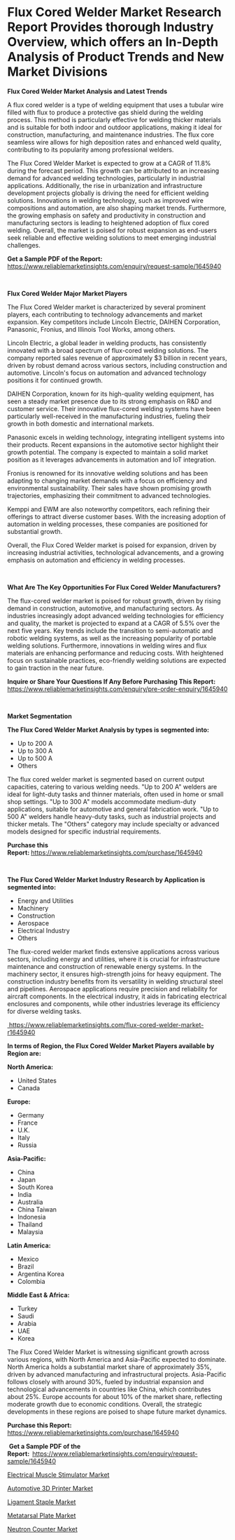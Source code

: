 <p><h1>Flux Cored Welder Market Research Report Provides thorough Industry Overview, which offers an In-Depth Analysis of Product Trends and New Market Divisions</h1></p><p><strong>Flux Cored Welder Market Analysis and Latest Trends</strong></p>
<p><p>A flux cored welder is a type of welding equipment that uses a tubular wire filled with flux to produce a protective gas shield during the welding process. This method is particularly effective for welding thicker materials and is suitable for both indoor and outdoor applications, making it ideal for construction, manufacturing, and maintenance industries. The flux core seamless wire allows for high deposition rates and enhanced weld quality, contributing to its popularity among professional welders.</p><p>The Flux Cored Welder Market is expected to grow at a CAGR of 11.8% during the forecast period. This growth can be attributed to an increasing demand for advanced welding technologies, particularly in industrial applications. Additionally, the rise in urbanization and infrastructure development projects globally is driving the need for efficient welding solutions. Innovations in welding technology, such as improved wire compositions and automation, are also shaping market trends. Furthermore, the growing emphasis on safety and productivity in construction and manufacturing sectors is leading to heightened adoption of flux cored welding. Overall, the market is poised for robust expansion as end-users seek reliable and effective welding solutions to meet emerging industrial challenges.</p></p>
<p><strong>Get a Sample PDF of the Report:&nbsp;</strong> <a href="https://www.reliablemarketinsights.com/enquiry/request-sample/1645940?utm_campaign=2241&utm_medium=2&utm_source=Github&utm_content=ia&utm_term=10042025&utm_id=flux-cored-welder">https://www.reliablemarketinsights.com/enquiry/request-sample/1645940</a></p>
<p>&nbsp;</p>
<p><strong>Flux Cored Welder Major Market Players</strong></p>
<p><p>The Flux Cored Welder market is characterized by several prominent players, each contributing to technology advancements and market expansion. Key competitors include Lincoln Electric, DAIHEN Corporation, Panasonic, Fronius, and Illinois Tool Works, among others.</p><p>Lincoln Electric, a global leader in welding products, has consistently innovated with a broad spectrum of flux-cored welding solutions. The company reported sales revenue of approximately $3 billion in recent years, driven by robust demand across various sectors, including construction and automotive. Lincoln's focus on automation and advanced technology positions it for continued growth.</p><p>DAIHEN Corporation, known for its high-quality welding equipment, has seen a steady market presence due to its strong emphasis on R&D and customer service. Their innovative flux-cored welding systems have been particularly well-received in the manufacturing industries, fueling their growth in both domestic and international markets.</p><p>Panasonic excels in welding technology, integrating intelligent systems into their products. Recent expansions in the automotive sector highlight their growth potential. The company is expected to maintain a solid market position as it leverages advancements in automation and IoT integration.</p><p>Fronius is renowned for its innovative welding solutions and has been adapting to changing market demands with a focus on efficiency and environmental sustainability. Their sales have shown promising growth trajectories, emphasizing their commitment to advanced technologies.</p><p>Kemppi and EWM are also noteworthy competitors, each refining their offerings to attract diverse customer bases. With the increasing adoption of automation in welding processes, these companies are positioned for substantial growth.</p><p>Overall, the Flux Cored Welder market is poised for expansion, driven by increasing industrial activities, technological advancements, and a growing emphasis on automation and efficiency in welding processes.</p></p>
<p>&nbsp;</p>
<p><strong>What Are The Key Opportunities For Flux Cored Welder Manufacturers?</strong></p>
<p><p>The flux-cored welder market is poised for robust growth, driven by rising demand in construction, automotive, and manufacturing sectors. As industries increasingly adopt advanced welding technologies for efficiency and quality, the market is projected to expand at a CAGR of 5.5% over the next five years. Key trends include the transition to semi-automatic and robotic welding systems, as well as the increasing popularity of portable welding solutions. Furthermore, innovations in welding wires and flux materials are enhancing performance and reducing costs. With heightened focus on sustainable practices, eco-friendly welding solutions are expected to gain traction in the near future.</p></p>
<p><strong>Inquire or Share Your Questions If Any Before Purchasing This Report:</strong> <a href="https://www.reliablemarketinsights.com/enquiry/pre-order-enquiry/1645940?utm_campaign=2241&utm_medium=2&utm_source=Github&utm_content=ia&utm_term=10042025&utm_id=flux-cored-welder">https://www.reliablemarketinsights.com/enquiry/pre-order-enquiry/1645940</a></p>
<p>&nbsp;</p>
<p><strong>Market Segmentation</strong></p>
<p><strong>The Flux Cored Welder Market Analysis by types is segmented into:</strong></p>
<p><ul><li>Up to 200 A</li><li>Up to 300 A</li><li>Up to 500 A</li><li>Others</li></ul></p>
<p><p>The flux cored welder market is segmented based on current output capacities, catering to various welding needs. "Up to 200 A" welders are ideal for light-duty tasks and thinner materials, often used in home or small shop settings. "Up to 300 A" models accommodate medium-duty applications, suitable for automotive and general fabrication work. "Up to 500 A" welders handle heavy-duty tasks, such as industrial projects and thicker metals. The "Others" category may include specialty or advanced models designed for specific industrial requirements.</p></p>
<p><strong>Purchase this Report:&nbsp;</strong><a href="https://www.reliablemarketinsights.com/purchase/1645940?utm_campaign=2241&utm_medium=2&utm_source=Github&utm_content=ia&utm_term=10042025&utm_id=flux-cored-welder">https://www.reliablemarketinsights.com/purchase/1645940</a></p>
<p>&nbsp;</p>
<p><strong>The Flux Cored Welder Market Industry Research by Application is segmented into:</strong></p>
<p><ul><li>Energy and Utilities</li><li>Machinery</li><li>Construction</li><li>Aerospace</li><li>Electrical Industry</li><li>Others</li></ul></p>
<p><p>The flux-cored welder market finds extensive applications across various sectors, including energy and utilities, where it is crucial for infrastructure maintenance and construction of renewable energy systems. In the machinery sector, it ensures high-strength joins for heavy equipment. The construction industry benefits from its versatility in welding structural steel and pipelines. Aerospace applications require precision and reliability for aircraft components. In the electrical industry, it aids in fabricating electrical enclosures and components, while other industries leverage its efficiency for diverse welding tasks.</p></p>
<p><a href="https://www.reliablemarketinsights.com/flux-cored-welder-market-r1645940?utm_campaign=2241&utm_medium=2&utm_source=Github&utm_content=ia&utm_term=10042025&utm_id=flux-cored-welder">&nbsp;https://www.reliablemarketinsights.com/flux-cored-welder-market-r1645940</a></p>
<p><strong>In terms of Region, the Flux Cored Welder Market Players available by Region are:</strong></p>
<p>
    <p> <strong> North America: </strong>
        <ul>
            <li>United States</li>
            <li>Canada</li>
        </ul>
        </p> 
    <p> <strong> Europe: </strong>
        <ul>
            <li>Germany</li>
            <li>France</li>
            <li>U.K.</li>
            <li>Italy</li>
            <li>Russia</li>
        </ul>
        </p> 
    <p> <strong> Asia-Pacific: </strong>
        <ul>
            <li>China</li>
            <li>Japan</li>
            <li>South Korea</li>
            <li>India</li>
            <li>Australia</li>
            <li>China Taiwan</li>
            <li>Indonesia</li>
            <li>Thailand</li>
            <li>Malaysia</li>
        </ul>
        </p> 
    <p> <strong> Latin America: </strong>
        <ul>
            <li>Mexico</li>
            <li>Brazil</li>
            <li>Argentina Korea</li>
            <li>Colombia</li>
        </ul>
        </p> 
    <p> <strong> Middle East & Africa: </strong>
        <ul>
            <li>Turkey</li>
            <li>Saudi</li>
            <li>Arabia</li>
            <li>UAE</li>
            <li>Korea</li>
        </ul>
    </p>
    </p>
<p><p>The Flux Cored Welder Market is witnessing significant growth across various regions, with North America and Asia-Pacific expected to dominate. North America holds a substantial market share of approximately 35%, driven by advanced manufacturing and infrastructural projects. Asia-Pacific follows closely with around 30%, fueled by industrial expansion and technological advancements in countries like China, which contributes about 25%. Europe accounts for about 10% of the market share, reflecting moderate growth due to economic conditions. Overall, the strategic developments in these regions are poised to shape future market dynamics.</p></p>
<p><strong>Purchase this Report: </strong><a href="https://www.reliablemarketinsights.com/purchase/1645940?utm_campaign=2241&utm_medium=2&utm_source=Github&utm_content=ia&utm_term=10042025&utm_id=flux-cored-welder">https://www.reliablemarketinsights.com/purchase/1645940</a></p>
<p>&nbsp;<strong>Get a Sample PDF of the Report:&nbsp;&nbsp;</strong><a href="https://www.reliablemarketinsights.com/enquiry/request-sample/1645940?utm_campaign=2241&utm_medium=2&utm_source=Github&utm_content=ia&utm_term=10042025&utm_id=flux-cored-welder">https://www.reliablemarketinsights.com/enquiry/request-sample/1645940</a></p>
<p><strong></strong></p>
<p><p><a href="https://www.linkedin.com/pulse/electrical-muscle-stimulator-market-expected-see-rapid-expansion-zhtee?utm_campaign=2241&utm_medium=2&utm_source=Github&utm_content=ia&utm_term=10042025&utm_id=flux-cored-welder">Electrical Muscle Stimulator Market</a></p><p><a href="https://github.com/pearlinewhite4692/Market-Research-Report-List-1/blob/main/automotive-3d-printer-market.md?utm_campaign=2241&utm_medium=2&utm_source=Github&utm_content=ia&utm_term=10042025&utm_id=flux-cored-welder">Automotive 3D Printer Market</a></p><p><a href="https://www.linkedin.com/pulse/navigating-ligament-staple-market-incorporating-trends-size-rfrif?utm_campaign=2241&utm_medium=2&utm_source=Github&utm_content=ia&utm_term=10042025&utm_id=flux-cored-welder">Ligament Staple Market</a></p><p><a href="https://www.linkedin.com/pulse/detailed-report-metatarsal-plate-market-types-applications-regional-cqsve?utm_campaign=2241&utm_medium=2&utm_source=Github&utm_content=ia&utm_term=10042025&utm_id=flux-cored-welder">Metatarsal Plate Market</a></p><p><a href="https://github.com/hillsmyung726/Market-Research-Report-List-1/blob/main/neutron-counter-market.md?utm_campaign=2241&utm_medium=2&utm_source=Github&utm_content=ia&utm_term=10042025&utm_id=flux-cored-welder">Neutron Counter Market</a></p></p>